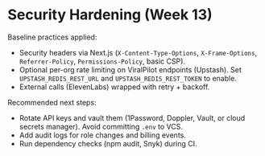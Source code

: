 # Security Hardening (Week 13)

Baseline practices applied:

- Security headers via Next.js (`X-Content-Type-Options`, `X-Frame-Options`, `Referrer-Policy`, `Permissions-Policy`, basic CSP).
- Optional per-org rate limiting on ViralPilot endpoints (Upstash). Set `UPSTASH_REDIS_REST_URL` and `UPSTASH_REDIS_REST_TOKEN` to enable.
- External calls (ElevenLabs) wrapped with retry + backoff.

Recommended next steps:

- Rotate API keys and vault them (1Password, Doppler, Vault, or cloud secrets manager). Avoid committing `.env` to VCS.
- Add audit logs for role changes and billing events.
- Run dependency checks (npm audit, Snyk) during CI.

